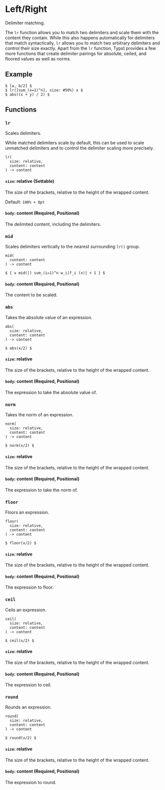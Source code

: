 # Left/Right

Delimiter matching.

The `lr` function allows you to match two delimiters and scale them with the content they contain. While this also happens automatically for delimiters that match syntactically, `lr` allows you to match two arbitrary delimiters and control their size exactly. Apart from the `lr` function, Typst provides a few more functions that create delimiter pairings for absolute, ceiled, and floored values as well as norms.

## Example

```typst
$ [a, b/2] $
$ lr(]sum_(x=1)^n], size: #50%) x $
$ abs((x + y) / 2) $
```

## Functions

### `lr`

Scales delimiters.

While matched delimiters scale by default, this can be used to scale unmatched delimiters and to control the delimiter scaling more precisely.

```
lr(
  size: relative,
  content: content
) -> content
```

#### `size`: relative (Settable)

The size of the brackets, relative to the height of the wrapped content.

Default: `100% + 0pt`

#### `body`: content (Required, Positional)

The delimited content, including the delimiters.

### `mid`

Scales delimiters vertically to the nearest surrounding `lr()` group.

```
mid(
  content: content
) -> content
```

```typst
$ { x mid(|) sum_(i=1)^n w_i|f_i (x)| < 1 } $
```

#### `body`: content (Required, Positional)

The content to be scaled.

### `abs`

Takes the absolute value of an expression.

```
abs(
  size: relative,
  content: content
) -> content
```

```typst
$ abs(x/2) $
```

#### `size`: relative

The size of the brackets, relative to the height of the wrapped content.

#### `body`: content (Required, Positional)

The expression to take the absolute value of.

### `norm`

Takes the norm of an expression.

```
norm(
  size: relative,
  content: content
) -> content
```

```typst
$ norm(x/2) $
```

#### `size`: relative

The size of the brackets, relative to the height of the wrapped content.

#### `body`: content (Required, Positional)

The expression to take the norm of.

### `floor`

Floors an expression.

```
floor(
  size: relative,
  content: content
) -> content
```

```typst
$ floor(x/2) $
```

#### `size`: relative

The size of the brackets, relative to the height of the wrapped content.

#### `body`: content (Required, Positional)

The expression to floor.

### `ceil`

Ceils an expression.

```
ceil(
  size: relative,
  content: content
) -> content
```

```typst
$ ceil(x/2) $
```

#### `size`: relative

The size of the brackets, relative to the height of the wrapped content.

#### `body`: content (Required, Positional)

The expression to ceil.

### `round`

Rounds an expression.

```
round(
  size: relative,
  content: content
) -> content
```

```typst
$ round(x/2) $
```

#### `size`: relative

The size of the brackets, relative to the height of the wrapped content.

#### `body`: content (Required, Positional)

The expression to round.
